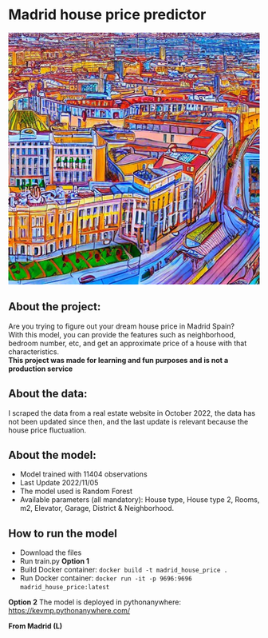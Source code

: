 # Madrid house price predictor
![alt text](https://github.com/KevsDe/madrid_house_price/blob/main/static/madrid.jpg?raw=true)
## About the project:
Are you trying to figure out your dream house price in Madrid Spain?  
With this model, you can provide the features such as neighborhood, bedroom number, etc, and get an approximate price of a house with that characteristics.  
**This project was made for learning and fun purposes and is not a production service**

## About the data:
I scraped the data from a real estate website in October 2022,  the data has not been updated since then, and the last update is relevant because the house  price fluctuation. 

## About the model:
 - Model trained with 11404 observations
 - Last Update 2022/11/05
 - The model used is Random Forest
 - Available parameters (all mandatory):  House type, House type 2, Rooms, m2, Elevator, Garage, District & Neighborhood.
 
## How to run the model
 - Download the files
 - Run train.py
**Option 1**
 - Build Docker container: `docker build -t madrid_house_price .`
 - Run Docker container: `docker run -it -p 9696:9696 madrid_house_price:latest`
 
**Option 2**
The model is deployed in pythonanywhere: https://kevmp.pythonanywhere.com/

**From Madrid (L)**